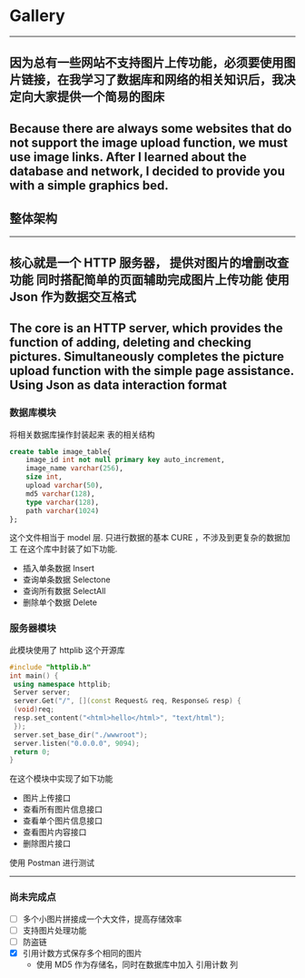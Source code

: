 # Gallery
----
因为总有一些网站不支持图片上传功能，必须要使用图片链接，在我学习了数据库和网络的相关知识后，我决定向大家提供一个简易的图床
----
Because there are always some websites that do not support the image upload function, we must use image links. After I learned about the database and network, I decided to provide you with a simple graphics bed.
----

## 整体架构
----
核心就是一个 HTTP 服务器， 提供对图片的增删改查功能
同时搭配简单的页面辅助完成图片上传功能
使用 Json 作为数据交互格式
----
The core is an HTTP server, which provides the function of adding, deleting and checking pictures.
Simultaneously completes the picture upload function with the simple page assistance.
Using Json as data interaction format
----

### 数据库模块
将相关数据库操作封装起来
表的相关结构
```SQL
create table image_table{
	image_id int not null primary key auto_increment,
	image_name varchar(256),
	size int,
	upload varchar(50),
	md5 varchar(128),
	type varchar(128),
	path varchar(1024)
};
```
这个文件相当于 model 层.
只进行数据的基本 CURE ，不涉及到更复杂的数据加工
在这个库中封装了如下功能.
+ 插入单条数据 Insert
+ 查询单条数据 Selectone
+ 查询所有数据 SelectAll
+ 删除单个数据 Delete

### 服务器模块
此模块使用了 httplib 这个开源库
```C++
#include "httplib.h" 
int main() { 
 using namespace httplib; 
 Server server; 
 server.Get("/", [](const Request& req, Response& resp) { 
 (void)req; 
 resp.set_content("<html>hello</html>", "text/html"); 
 }); 
 server.set_base_dir("./wwwroot"); 
 server.listen("0.0.0.0", 9094); 
 return 0; 
}
```
在这个模块中实现了如下功能
+ 图片上传接口
+ 查看所有图片信息接口
+ 查看单个图片信息接口
+ 查看图片内容接口
+ 删除图片接口

使用 Postman 进行测试

----
### 尚未完成点
- [ ] 多个小图片拼接成一个大文件，提高存储效率
- [ ] 支持图片处理功能
- [ ] 防盗链
- [x] 引用计数方式保存多个相同的图片
  + 使用 MD5 作为存储名，同时在数据库中加入 引用计数 列
